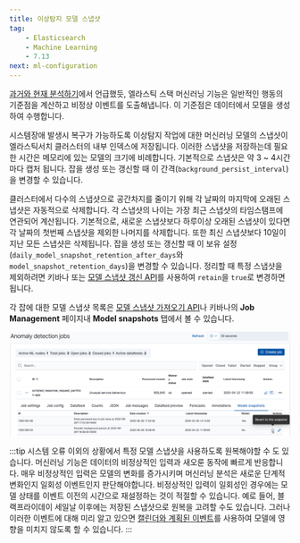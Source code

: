 ```yaml
---
title: 이상탐지 모델 스냅샷
tag:
    - Elasticsearch
    - Machine Learning
    - 7.13
next: ml-configuration
---
```


[과거와 현재 분석하기](ml-overview.md#ml-analyzing)에서 언급했듯, 엘라스틱 스택 머신러닝 기능은 일반적인 행동의 기준점을 계산하고 비정상 이벤트를 도출해냅니다.
이 기준점은 데이터에서 모델을 생성하여 수행합니다.

시스템장애 발생시 복구가 가능하도록 이상탐지 작업에 대한 머신러닝 모델의 스냅샷이 엘라스틱서치 클러스터의 내부 인덱스에 저장됩니다.
이러한 스냅샷을 저장하는데 필요한 시간은 메모리에 있는 모델의 크기에 비례합니다.
기본적으로 스냅샷은 약 3 ~ 4시간마다 캡처 됩니다.
잡을 생성 또는 갱신할 때 이 간격(`background_persist_interval`)을 변경할 수 있습니다.

클러스터에서 다수의 스냅샷으로 공간차지를 줄이기 위해 각 날짜의 마지막에 오래된 스냅샷은 자동적으로 삭제합니다.
각 스냅샷의 나이는 가장 최근 스냅샷의 타임스탬프에 연관되어 계산됩니다.
기본적으로, 새로운 스냅샷보다 하루이상 오래된 스냅샷이 있다면 각 날짜의 첫번째 스냅샷을 제외한 나머지를 삭제합니다.
또한 최신 스냅샷보다 10일이 지난 모든 스냅샷은 삭제됩니다.
잡을 생성 또는 갱신할 때 이 보유 설정(`daily_model_snapshot_retention_after_days`와 `model_snapshot_retention_days`)을  변경할 수 있습니다.
정리할 때 특정 스냅샷을 제외하려면 키바나 또는 [모델 스냅샷 갱신 API](ml-update-snapshot.md)를 사용하여 `retain`을 `true`로 변경하면 됩니다.

각 잡에 대한 모델 스냅샷 목록은 [모델 스냅샷 가져오기 API](ml-get-snapshot.md)나 키바나의 **Job Management** 페이지내 **Model snapshots** 탭에서 볼 수 있습니다.

![ml-model-snapshots.png](./images/ml-model-snapshots.png)

:::tip
시스템 오류 이외의 상황에서 특정 모델 스냅샷을 사용하도록 원복해야할 수 도 있습니다.
머신러닝 기능은 데이터의 비정상적인 입력과 새오룬 동작에 빠르게 반응합니다.
매우 비정상적인 입력은 모델의 변화를 증가시키며 머신러닝 분석은 새로운 단계적 변화인지 일회성 이벤트인지 판단해야합니다.
비정상적인 입력이 일회성인 경우에는 모델 상태를 이벤트 이전의 시간으로 재설정하는 것이 적절할 수 있습니다.
예로 들어, 블랙프라이데이 세일날 이후에는 저장된 스냅샷으로 원복을 고려할 수도 있습니다.
그러나 이러한 이벤트에 대해 미리 알고 있으면 [캘린더와 계획된 이벤트](ml-calendars.md)를 사용하여 모델에 영향을 미치지 않도록 할 수 있습니다.
:::

<AdsenseB />